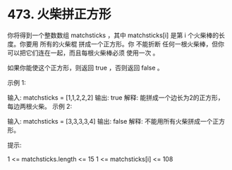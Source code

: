 # 473. 火柴拼正方形
你将得到一个整数数组 matchsticks ，其中 matchsticks[i] 是第 i 个火柴棒的长度。你要用 所有的火柴棍 拼成一个正方形。你 不能折断 任何一根火柴棒，但你可以把它们连在一起，而且每根火柴棒必须 使用一次 。

如果你能使这个正方形，则返回 true ，否则返回 false 。



示例 1:



输入: matchsticks = [1,1,2,2,2]
输出: true
解释: 能拼成一个边长为2的正方形，每边两根火柴。
示例 2:

输入: matchsticks = [3,3,3,3,4]
输出: false
解释: 不能用所有火柴拼成一个正方形。


提示:

1 <= matchsticks.length <= 15
1 <= matchsticks[i] <= 108
